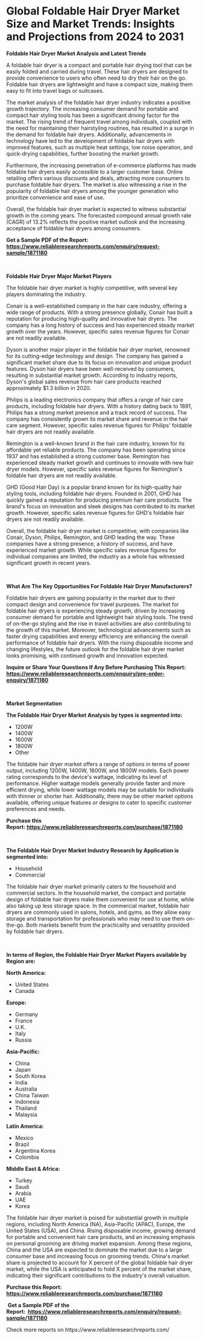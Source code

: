 <p><h1>Global Foldable Hair Dryer Market Size and Market Trends: Insights and Projections from 2024 to 2031</h1></p><p><strong>Foldable Hair Dryer Market Analysis and Latest Trends</strong></p>
<p><p>A foldable hair dryer is a compact and portable hair drying tool that can be easily folded and carried during travel. These hair dryers are designed to provide convenience to users who often need to dry their hair on the go. Foldable hair dryers are lightweight and have a compact size, making them easy to fit into travel bags or suitcases.</p><p>The market analysis of the foldable hair dryer industry indicates a positive growth trajectory. The increasing consumer demand for portable and compact hair styling tools has been a significant driving factor for the market. The rising trend of frequent travel among individuals, coupled with the need for maintaining their hairstyling routines, has resulted in a surge in the demand for foldable hair dryers. Additionally, advancements in technology have led to the development of foldable hair dryers with improved features, such as multiple heat settings, low noise operation, and quick-drying capabilities, further boosting the market growth.</p><p>Furthermore, the increasing penetration of e-commerce platforms has made foldable hair dryers easily accessible to a larger customer base. Online retailing offers various discounts and deals, attracting more consumers to purchase foldable hair dryers. The market is also witnessing a rise in the popularity of foldable hair dryers among the younger generation who prioritize convenience and ease of use.</p><p>Overall, the foldable hair dryer market is expected to witness substantial growth in the coming years. The forecasted compound annual growth rate (CAGR) of 13.2% reflects the positive market outlook and the increasing acceptance of foldable hair dryers among consumers.</p></p>
<p><strong>Get a Sample PDF of the Report:&nbsp; <a href="https://www.reliableresearchreports.com/enquiry/request-sample/1871180">https://www.reliableresearchreports.com/enquiry/request-sample/1871180</a></strong></p>
<p>&nbsp;</p>
<p><strong>Foldable Hair Dryer Major Market Players</strong></p>
<p><p>The foldable hair dryer market is highly competitive, with several key players dominating the industry. </p><p>Conair is a well-established company in the hair care industry, offering a wide range of products. With a strong presence globally, Conair has built a reputation for producing high-quality and innovative hair dryers. The company has a long history of success and has experienced steady market growth over the years. However, specific sales revenue figures for Conair are not readily available.</p><p>Dyson is another major player in the foldable hair dryer market, renowned for its cutting-edge technology and design. The company has gained a significant market share due to its focus on innovation and unique product features. Dyson hair dryers have been well-received by consumers, resulting in substantial market growth. According to industry reports, Dyson's global sales revenue from hair care products reached approximately $1.3 billion in 2020.</p><p>Philips is a leading electronics company that offers a range of hair care products, including foldable hair dryers. With a history dating back to 1891, Philips has a strong market presence and a track record of success. The company has consistently grown its market share and revenue in the hair care segment. However, specific sales revenue figures for Philips' foldable hair dryers are not readily available.</p><p>Remington is a well-known brand in the hair care industry, known for its affordable yet reliable products. The company has been operating since 1937 and has established a strong customer base. Remington has experienced steady market growth and continues to innovate with new hair dryer models. However, specific sales revenue figures for Remington's foldable hair dryers are not readily available.</p><p>GHD (Good Hair Day) is a popular brand known for its high-quality hair styling tools, including foldable hair dryers. Founded in 2001, GHD has quickly gained a reputation for producing premium hair care products. The brand's focus on innovation and sleek designs has contributed to its market growth. However, specific sales revenue figures for GHD's foldable hair dryers are not readily available.</p><p>Overall, the foldable hair dryer market is competitive, with companies like Conair, Dyson, Philips, Remington, and GHD leading the way. These companies have a strong presence, a history of success, and have experienced market growth. While specific sales revenue figures for individual companies are limited, the industry as a whole has witnessed significant growth in recent years.</p></p>
<p>&nbsp;</p>
<p><strong>What Are The Key Opportunities For Foldable Hair Dryer Manufacturers?</strong></p>
<p><p>Foldable hair dryers are gaining popularity in the market due to their compact design and convenience for travel purposes. The market for foldable hair dryers is experiencing steady growth, driven by increasing consumer demand for portable and lightweight hair styling tools. The trend of on-the-go styling and the rise in travel activities are also contributing to the growth of this market. Moreover, technological advancements such as faster drying capabilities and energy efficiency are enhancing the overall performance of foldable hair dryers. With the rising disposable income and changing lifestyles, the future outlook for the foldable hair dryer market looks promising, with continued growth and innovation expected.</p></p>
<p><strong>Inquire or Share Your Questions If Any Before Purchasing This Report: <a href="https://www.reliableresearchreports.com/enquiry/pre-order-enquiry/1871180">https://www.reliableresearchreports.com/enquiry/pre-order-enquiry/1871180</a></strong></p>
<p>&nbsp;</p>
<p><strong>Market Segmentation</strong></p>
<p><strong>The Foldable Hair Dryer Market Analysis by types is segmented into:</strong></p>
<p><ul><li>1200W</li><li>1400W</li><li>1600W</li><li>1800W</li><li>Other</li></ul></p>
<p><p>The foldable hair dryer market offers a range of options in terms of power output, including 1200W, 1400W, 1600W, and 1800W models. Each power rating corresponds to the device's wattage, indicating its level of performance. Higher wattage models generally provide faster and more efficient drying, while lower wattage models may be suitable for individuals with thinner or shorter hair. Additionally, there may be other market options available, offering unique features or designs to cater to specific customer preferences and needs.</p></p>
<p><strong>Purchase this Report:&nbsp;<a href="https://www.reliableresearchreports.com/purchase/1871180">https://www.reliableresearchreports.com/purchase/1871180</a></strong></p>
<p>&nbsp;</p>
<p><strong>The Foldable Hair Dryer Market Industry Research by Application is segmented into:</strong></p>
<p><ul><li>Household</li><li>Commercial</li></ul></p>
<p><p>The foldable hair dryer market primarily caters to the household and commercial sectors. In the household market, the compact and portable design of foldable hair dryers make them convenient for use at home, while also taking up less storage space. In the commercial market, foldable hair dryers are commonly used in salons, hotels, and gyms, as they allow easy storage and transportation for professionals who may need to use them on-the-go. Both markets benefit from the practicality and versatility provided by foldable hair dryers.</p></p>
<p>&nbsp;</p>
<p><strong>In terms of Region, the Foldable Hair Dryer Market Players available by Region are:</strong></p>
<p>
    <p> <strong> North America: </strong>
        <ul>
            <li>United States</li>
            <li>Canada</li>
        </ul>
        </p> 
    <p> <strong> Europe: </strong>
        <ul>
            <li>Germany</li>
            <li>France</li>
            <li>U.K.</li>
            <li>Italy</li>
            <li>Russia</li>
        </ul>
        </p> 
    <p> <strong> Asia-Pacific: </strong>
        <ul>
            <li>China</li>
            <li>Japan</li>
            <li>South Korea</li>
            <li>India</li>
            <li>Australia</li>
            <li>China Taiwan</li>
            <li>Indonesia</li>
            <li>Thailand</li>
            <li>Malaysia</li>
        </ul>
        </p> 
    <p> <strong> Latin America: </strong>
        <ul>
            <li>Mexico</li>
            <li>Brazil</li>
            <li>Argentina Korea</li>
            <li>Colombia</li>
        </ul>
        </p> 
    <p> <strong> Middle East & Africa: </strong>
        <ul>
            <li>Turkey</li>
            <li>Saudi</li>
            <li>Arabia</li>
            <li>UAE</li>
            <li>Korea</li>
        </ul>
    </p>
    </p>
<p><p>The foldable hair dryer market is poised for substantial growth in multiple regions, including North America (NA), Asia-Pacific (APAC), Europe, the United States (USA), and China. Rising disposable income, growing demand for portable and convenient hair care products, and an increasing emphasis on personal grooming are driving market expansion. Among these regions, China and the USA are expected to dominate the market due to a large consumer base and increasing focus on grooming trends. China's market share is projected to account for X percent of the global foldable hair dryer market, while the USA is anticipated to hold X percent of the market share, indicating their significant contributions to the industry's overall valuation.</p></p>
<p><strong>Purchase this Report: <a href="https://www.reliableresearchreports.com/purchase/1871180">https://www.reliableresearchreports.com/purchase/1871180</a></strong></p>
<p>&nbsp;<strong>Get a Sample PDF of the Report:&nbsp;&nbsp;<a href="https://www.reliableresearchreports.com/enquiry/request-sample/1871180">https://www.reliableresearchreports.com/enquiry/request-sample/1871180</a></strong></p>
<p><strong></strong></p>
<p>Check more reports on https://www.reliableresearchreports.com/</p>